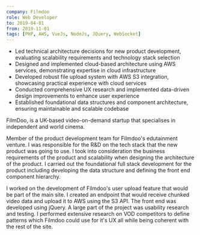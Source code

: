 ```yaml
---
company: Filmdoo
role: Web Developer
to: 2019-04-01
from: 2019-11-01
tags: [PHP, AWS, VueJs, NodeJs, JQuery, WebSocket]
---
```


<!--action-points-->

- Led technical architecture decisions for new product development, evaluating scalability requirements and technology stack selection
- Designed and implemented cloud-based architecture using AWS services, demonstrating expertise in cloud infrastructure
- Developed robust file upload system with AWS S3 integration, showcasing practical experience with cloud services
- Conducted comprehensive UX research and implemented data-driven design improvements to enhance user experience
- Established foundational data structures and component architecture, ensuring maintainable and scalable codebase

<!--prose-->

FilmDoo, is a UK-based video-on-demand startup that specialises in independent and world cinema.

Member of the product development team for Filmdoo's edutainment venture. I was responsible for the R&D on the tech stack that the new product was going to use. I took into consideration the business requirements of the product and scalability when designing the architecture of the product. I carried out the foundational full stack development for the product including developing the data structure and defining the front end component hierarchy.

I worked on the development of Filmdoo's user upload feature that would be part of the main site. I created an endpoint that would receive chunked video data and upload it to AWS using the S3 API. The front end was developed using jQuery. A large part of the project was usability research and testing. I performed extensive research on VOD competitors to define patterns which Filmdoo could use for it's UX all while being coherent with the rest of the site.
